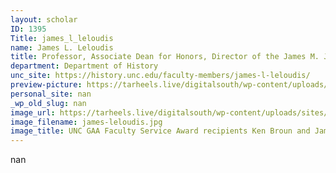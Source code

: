 ```yaml
---
layout: scholar
ID: 1395
Title: james_l_leloudis
name: James L. Leloudis
title: Professor, Associate Dean for Honors, Director of the James M. Johnston Center for Undergraduate Excellence
department: Department of History
unc_site: https://history.unc.edu/faculty-members/james-l-leloudis/
preview-picture: https://tarheels.live/digitalsouth/wp-content/uploads/sites/2464/2021/11/james-leloudis_cropped.png
personal_site: nan
_wp_old_slug: nan
image_url: https://tarheels.live/digitalsouth/wp-content/uploads/sites/2464/2021/11/james-leloudis.jpg
image_filename: james-leloudis.jpg
image_title: UNC GAA Faculty Service Award recipients Ken Broun and James Leloudis.
---
```

nan